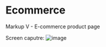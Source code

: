 # Ecommerce
Markup V - E-commerce product page

Screen caputre:
![image](https://user-images.githubusercontent.com/113382985/193544634-35f4950d-c5c3-4907-8e91-d3f5bab6f9e3.png)
